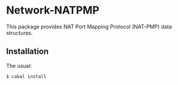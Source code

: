 Network-NATPMP
==============
This package provides NAT Port Mapping Protocol (NAT-PMP) data structures.

Installation
------------
The usual:

	$ cabal install

